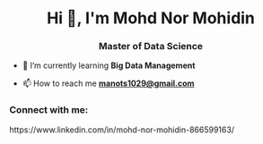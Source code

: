 <h1 align="center">Hi 👋, I'm Mohd Nor Mohidin</h1>
<h3 align="center">Master of Data Science</h3>

- 🌱 I’m currently learning **Big Data Management**

- 📫 How to reach me **manots1029@gmail.com**

<h3 align="left">Connect with me:</h3>https://www.linkedin.com/in/mohd-nor-mohidin-866599163/
<p align="left">
</p>

